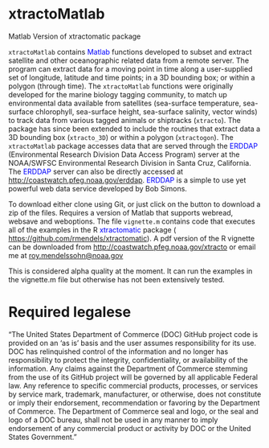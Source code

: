 # xtractoMatlab
Matlab Version of xtractomatic package

`xtractoMatlab` contains <span style="color:blue">Matlab</span> functions developed to subset and extract satellite and other oceanographic related data from a remote server. The program can extract data for a moving point in time along a user-supplied set of longitude, latitude and time points; in a 3D bounding box; or within a polygon (through time).  The `xtractoMatlab` functions were originally developed for the marine biology tagging community, to match up environmental data available from satellites (sea-surface temperature, sea-surface chlorophyll, sea-surface height, sea-surface salinity, vector winds) to track data from various tagged animals or shiptracks (`xtracto`). The package has since been extended to include the routines that extract data a 3D bounding box (`xtracto_3D`) or within a polygon (`xtractogon`).  The `xtractoMatlab`  package accesses  data that are served through the <span style="color:blue">ERDDAP</span> (Environmental Research Division Data Access Program) server at the NOAA/SWFSC Environmental Research Division in Santa Cruz, California. The <span style="color:blue">ERDDAP</span> server can also be directly accessed at <http://coastwatch.pfeg.noaa.gov/erddap>. <span style="color:blue">ERDDAP</span> is a simple to use yet powerful web data service developed by Bob Simons.  

To download either clone using Git, or just click on the button to download a zip of the files. Requires a version of Matlab that supports webread, websave and weboptions.  The file `vignette.m` contains code that executes all of the examples in the R <span style="color:blue">xtractomatic</span> package ( <https://github.com/rmendels/xtractomatic>).  A pdf version of the R vignette  can be downloaded from http://coastwatch.pfeg.noaa.gov/xtracto or email me at roy.mendelssohn@noaa.gov

This is considered alpha quality at the moment.  It can run the examples in the vignette.m file but otherwise has not been extensively tested.

# Required legalese

“The United States Department of Commerce (DOC) GitHub project code is provided
on an ‘as is’ basis and the user assumes responsibility for its use.
DOC has relinquished control of the information and no longer has responsibility
to protect the integrity, confidentiality, or availability of the information.
Any claims against the Department of Commerce stemming from the use of its
GitHub project will be governed by all applicable Federal law. Any reference to
specific commercial products, processes, or services by service mark, trademark,
manufacturer, or otherwise, does not constitute or imply their endorsement,
recommendation or favoring by the Department of Commerce. The Department of
Commerce seal and logo, or the seal and logo of a DOC bureau, shall not be used
in any manner to imply endorsement of any commercial product or activity by DOC
or the United States Government.”

